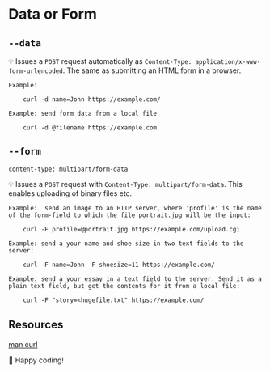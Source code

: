 # Data or Form

## `--data`

:bulb: Issues a `POST` request automatically as `Content-Type: application/x-www-form-urlencoded`. The same as submitting an HTML form in a browser.

```
Example:

    curl -d name=John https://example.com/

Example: send form data from a local file

    curl -d @filename https://example.com
```

## `--form`

`content-type: multipart/form-data`

:bulb: Issues a `POST` request with `Content-Type: multipart/form-data`. This enables uploading of binary files etc.

```
Example:  send an image to an HTTP server, where 'profile' is the name of the form-field to which the file portrait.jpg will be the input:

    curl -F profile=@portrait.jpg https://example.com/upload.cgi

Example: send a your name and shoe size in two text fields to the server:

    curl -F name=John -F shoesize=11 https://example.com/

Example: send a your essay in a text field to the server. Send it as a plain text field, but get the contents for it from a local file:

    curl -F "story=<hugefile.txt" https://example.com/
```

## Resources

[man curl](https://manpages.org/curl)

:tada: Happy coding!
